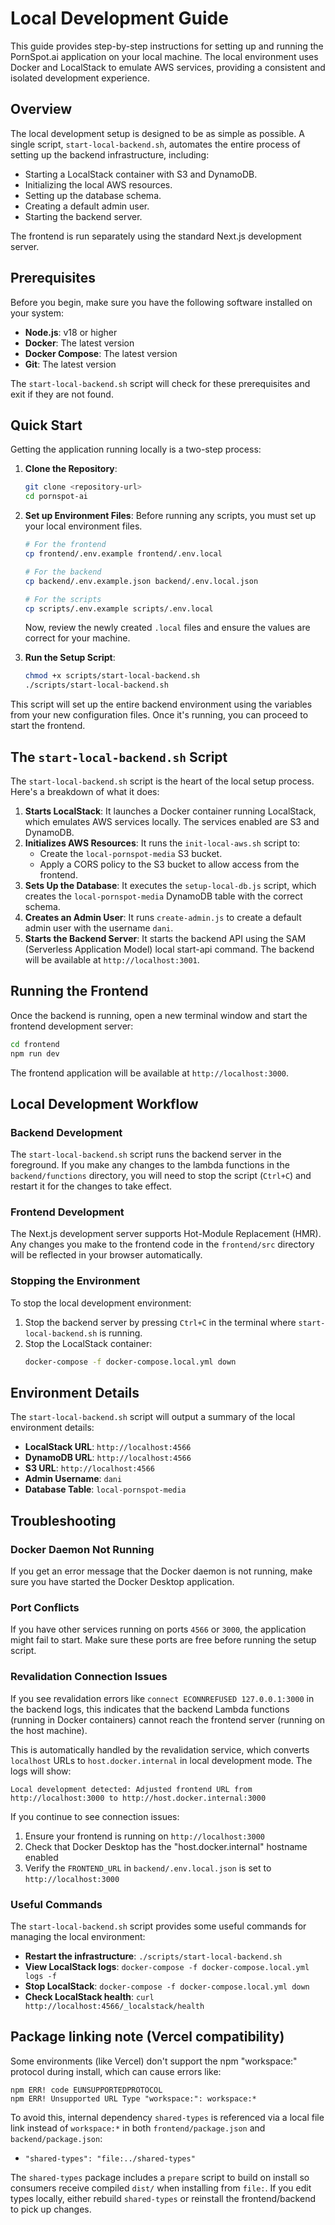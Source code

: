 # Local Development Guide

This guide provides step-by-step instructions for setting up and running the PornSpot.ai application on your local machine. The local environment uses Docker and LocalStack to emulate AWS services, providing a consistent and isolated development experience.

## Overview

The local development setup is designed to be as simple as possible. A single script, `start-local-backend.sh`, automates the entire process of setting up the backend infrastructure, including:

- Starting a LocalStack container with S3 and DynamoDB.
- Initializing the local AWS resources.
- Setting up the database schema.
- Creating a default admin user.
- Starting the backend server.

The frontend is run separately using the standard Next.js development server.

## Prerequisites

Before you begin, make sure you have the following software installed on your system:

- **Node.js**: v18 or higher
- **Docker**: The latest version
- **Docker Compose**: The latest version
- **Git**: The latest version

The `start-local-backend.sh` script will check for these prerequisites and exit if they are not found.

## Quick Start

Getting the application running locally is a two-step process:

1.  **Clone the Repository**:

    ```bash
    git clone <repository-url>
    cd pornspot-ai
    ```

2.  **Set up Environment Files**:
    Before running any scripts, you must set up your local environment files.

    ```bash
    # For the frontend
    cp frontend/.env.example frontend/.env.local

    # For the backend
    cp backend/.env.example.json backend/.env.local.json

    # For the scripts
    cp scripts/.env.example scripts/.env.local
    ```

    Now, review the newly created `.local` files and ensure the values are correct for your machine.

3.  **Run the Setup Script**:
    ```bash
    chmod +x scripts/start-local-backend.sh
    ./scripts/start-local-backend.sh
    ```

This script will set up the entire backend environment using the variables from your new configuration files. Once it's running, you can proceed to start the frontend.

## The `start-local-backend.sh` Script

The `start-local-backend.sh` script is the heart of the local setup process. Here's a breakdown of what it does:

1.  **Starts LocalStack**: It launches a Docker container running LocalStack, which emulates AWS services locally. The services enabled are S3 and DynamoDB.
2.  **Initializes AWS Resources**: It runs the `init-local-aws.sh` script to:
    - Create the `local-pornspot-media` S3 bucket.
    - Apply a CORS policy to the S3 bucket to allow access from the frontend.
3.  **Sets Up the Database**: It executes the `setup-local-db.js` script, which creates the `local-pornspot-media` DynamoDB table with the correct schema.
4.  **Creates an Admin User**: It runs `create-admin.js` to create a default admin user with the username `dani`.
5.  **Starts the Backend Server**: It starts the backend API using the SAM (Serverless Application Model) local start-api command. The backend will be available at `http://localhost:3001`.

## Running the Frontend

Once the backend is running, open a new terminal window and start the frontend development server:

```bash
cd frontend
npm run dev
```

The frontend application will be available at `http://localhost:3000`.

## Local Development Workflow

### Backend Development

The `start-local-backend.sh` script runs the backend server in the foreground. If you make any changes to the lambda functions in the `backend/functions` directory, you will need to stop the script (`Ctrl+C`) and restart it for the changes to take effect.

### Frontend Development

The Next.js development server supports Hot-Module Replacement (HMR). Any changes you make to the frontend code in the `frontend/src` directory will be reflected in your browser automatically.

### Stopping the Environment

To stop the local development environment:

1.  Stop the backend server by pressing `Ctrl+C` in the terminal where `start-local-backend.sh` is running.
2.  Stop the LocalStack container:
    ```bash
    docker-compose -f docker-compose.local.yml down
    ```

## Environment Details

The `start-local-backend.sh` script will output a summary of the local environment details:

- **LocalStack URL**: `http://localhost:4566`
- **DynamoDB URL**: `http://localhost:4566`
- **S3 URL**: `http://localhost:4566`
- **Admin Username**: `dani`
- **Database Table**: `local-pornspot-media`

## Troubleshooting

### Docker Daemon Not Running

If you get an error message that the Docker daemon is not running, make sure you have started the Docker Desktop application.

### Port Conflicts

If you have other services running on ports `4566` or `3000`, the application might fail to start. Make sure these ports are free before running the setup script.

### Revalidation Connection Issues

If you see revalidation errors like `connect ECONNREFUSED 127.0.0.1:3000` in the backend logs, this indicates that the backend Lambda functions (running in Docker containers) cannot reach the frontend server (running on the host machine).

This is automatically handled by the revalidation service, which converts `localhost` URLs to `host.docker.internal` in local development mode. The logs will show:

```
Local development detected: Adjusted frontend URL from http://localhost:3000 to http://host.docker.internal:3000
```

If you continue to see connection issues:

1. Ensure your frontend is running on `http://localhost:3000`
2. Check that Docker Desktop has the "host.docker.internal" hostname enabled
3. Verify the `FRONTEND_URL` in `backend/.env.local.json` is set to `http://localhost:3000`

### Useful Commands

The `start-local-backend.sh` script provides some useful commands for managing the local environment:

- **Restart the infrastructure**: `./scripts/start-local-backend.sh`
- **View LocalStack logs**: `docker-compose -f docker-compose.local.yml logs -f`
- **Stop LocalStack**: `docker-compose -f docker-compose.local.yml down`
- **Check LocalStack health**: `curl http://localhost:4566/_localstack/health`

## Package linking note (Vercel compatibility)

Some environments (like Vercel) don't support the npm "workspace:" protocol during install, which can cause errors like:

```
npm ERR! code EUNSUPPORTEDPROTOCOL
npm ERR! Unsupported URL Type "workspace:": workspace:*
```

To avoid this, internal dependency `shared-types` is referenced via a local file link instead of `workspace:*` in both `frontend/package.json` and `backend/package.json`:

- `"shared-types": "file:../shared-types"`

The `shared-types` package includes a `prepare` script to build on install so consumers receive compiled `dist/` when installing from `file:`. If you edit types locally, either rebuild `shared-types` or reinstall the frontend/backend to pick up changes.

